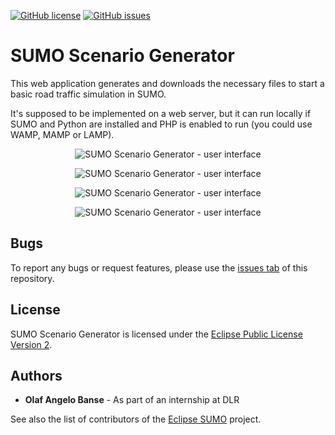 [![GitHub license](https://img.shields.io/github/license/angelobanse/sumoScenarioGenerator.svg)](https://github.com/angelobanse/sumoScenarioGenerator/blob/master/LICENSE)
[![GitHub issues](https://img.shields.io/github/issues/angelobanse/sumoScenarioGenerator.svg)](https://github.com/angelobanse/sumoScenarioGenerator/issues)

SUMO Scenario Generator
=======================

This web application generates and downloads the necessary files to start a basic road traffic simulation in SUMO. 

It's supposed to be implemented on a web server, but it can run locally if SUMO and Python are installed and PHP is enabled to run (you could use WAMP, MAMP or LAMP).

<p align="center">
  <img alt="SUMO Scenario Generator - user interface" src="https://i.imgur.com/jyvnbA8.png">
</p>

<p align="center">
  <img alt="SUMO Scenario Generator - user interface" src="https://i.imgur.com/1uRzwft.png">
</p>

<p align="center">
  <img alt="SUMO Scenario Generator - user interface" src="https://i.imgur.com/fvPdfdD.png">
</p>

<p align="center">
  <img alt="SUMO Scenario Generator - user interface" src="https://i.imgur.com/EGGAKJa.png">
</p>

Bugs
----

To report any bugs or request features, please use the [issues tab](https://github.com/angelobanse/sumoScenarioGenerator/issues) of this repository.


License
-------

SUMO Scenario Generator is licensed under the [Eclipse Public License Version 2](https://eclipse.org/legal/epl-v20.html).

Authors
-------

* **Olaf Angelo Banse** - As part of an internship at DLR

See also the list of contributors of the [Eclipse SUMO](https://github.com/eclipse/sumo) project.
